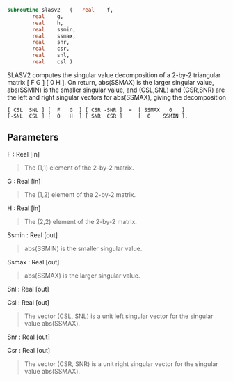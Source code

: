 ```fortran
subroutine slasv2	(	real	f,
		real	g,
		real	h,
		real	ssmin,
		real	ssmax,
		real	snr,
		real	csr,
		real	snl,
		real	csl )
```

 SLASV2 computes the singular value decomposition of a 2-by-2
 triangular matrix
    [  F   G  ]
    [  0   H  ].
 On return, abs(SSMAX) is the larger singular value, abs(SSMIN) is the
 smaller singular value, and (CSL,SNL) and (CSR,SNR) are the left and
 right singular vectors for abs(SSMAX), giving the decomposition

    [ CSL  SNL ] [  F   G  ] [ CSR -SNR ]  =  [ SSMAX   0   ]
    [-SNL  CSL ] [  0   H  ] [ SNR  CSR ]     [  0    SSMIN ].

## Parameters
F : Real [in]
> The (1,1) element of the 2-by-2 matrix.

G : Real [in]
> The (1,2) element of the 2-by-2 matrix.

H : Real [in]
> The (2,2) element of the 2-by-2 matrix.

Ssmin : Real [out]
> abs(SSMIN) is the smaller singular value.

Ssmax : Real [out]
> abs(SSMAX) is the larger singular value.

Snl : Real [out]

Csl : Real [out]
> The vector (CSL, SNL) is a unit left singular vector for the
> singular value abs(SSMAX).

Snr : Real [out]

Csr : Real [out]
> The vector (CSR, SNR) is a unit right singular vector for the
> singular value abs(SSMAX).

